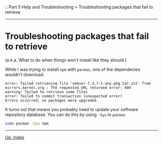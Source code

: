 :: Part 5 Help and Troubleshooting > Troubleshooting packages that fail to retrieve

---

# Troubleshooting packages that fail to retrieve

(a.k.a. What to do when things won't install like they should.)

While I was trying to install `npm` with `pacman`, one of the dependecies wouldn't download.

```
error: failed retrieving file 'semver-7.3.7-1-any.pkg.tar.zst' from mirrors.kernel.org : The requested URL returned error: 404 
warning: failed to retrieve some files
error: failed to commit transaction (unexpected error)
Errors occurred, no packages were upgraded.  
```

It turns out that means you probably need to update your software repository database.  You can do this by using `-Syu` in `pacman`

```bash
sudo pacman -Syu npm
```

---
[Up: Index](../00-START_HERE.md)

